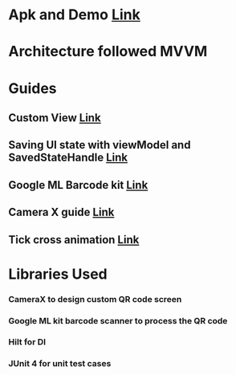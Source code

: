 # Apk and Demo [Link](https://drive.google.com/drive/folders/1Tse22Vo8Gnx3skBVBBSNtD7y3F99e3LD?usp=share_link)

# Architecture followed MVVM

# Guides

## Custom View [Link](https://developer.android.com/codelabs/advanced-android-kotlin-training-custom-views#5)
## Saving UI state with viewModel and SavedStateHandle [Link](https://proandroiddev.com/saving-ui-state-with-viewmodel-savedstate-and-dagger-f77bcaeb8b08)
## Google ML Barcode kit [Link](https://developers.google.com/ml-kit/vision/barcode-scanning/android)
## Camera X guide [Link](https://developer.android.com/codelabs/camerax-getting-started)
## Tick cross animation [Link](https://www.geeksforgeeks.org/how-to-make-check-tick-and-cross-animations-in-android/)

# Libraries Used

### CameraX to design custom QR code screen
### Google ML kit barcode scanner to process the QR code
### Hilt for DI
### JUnit 4 for unit test cases



